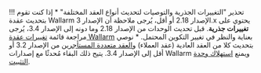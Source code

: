 !!! تحذير "التغييرات الجذرية والتوصيات لتحديث أنواع العقد المختلفة"
    * إذا كنت تقوم بتحديث عقدة Wallarm الإصدار 2.18 أو أقل، يُرجى ملاحظة أن الإصدار 3.x يحتوي على **تغييرات جذرية**. قبل تحديث الوحدات من الإصدار 2.18 وما دونه إلى الإصدار 3.4، يُرجى مراجعة قائمة [تغييرات عقدة Wallarm](what-is-new.md) بعناية والنظر في تغيير التكوين المحتمل.
    * نوصي بتحديث كلا من العقد العادية (عقد العملاء) و[العقد متعددة المستأجرين](../installation/multi-tenant/overview.md) من الإصدار 3.2 أو أقل إلى الإصدار 3.4. يتيح ذلك البقاء مُحدثًا مع إصدارات Wallarm ويمنع [استهلاك وحدة التثبيت](versioning-policy.md#version-support).